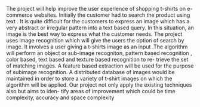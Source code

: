 The project will help improve the user experience of shopping t-shirts on
e-commerce websites. Initially the customer had to search the product using
text . It is quite difficult for the customers to express an image which has a
very abstract or irregular pattern into a text based query. In this situation,
an image is the best way to express what the customer needs.
The project uses image recognition which will give the users the option of
search by image. It involves a user giving a t-shirts image as an input .The
algorithm will perform an object or sub-image recogniton, pattern based
recognition , color based, text based and texture based recognition to re-
trieve the set of matching images. A feature based extraction will be used
for the purpose of subimage recognition. A distributed database of images
would be maintained in order to store a variety of t-shirt images on which
the algorithm will be applied.
Our project not only apply the existing techniques also but aims to iden-
tify areas of improvement which could be time complexity, accuracy and
space complexity
